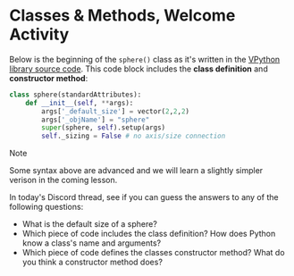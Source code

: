 # Classes & Methods, Welcome Activity

Below is the beginning of the `sphere()` class as it's written in the [VPython library source code](https://github.com/vpython/vpython-jupyter/blob/master/vpython/vpython.py). This code block includes the **class definition** and **constructor method**: 

```python
class sphere(standardAttributes):
    def __init__(self, **args):
        args['_default_size'] = vector(2,2,2)
        args['_objName'] = "sphere"
        super(sphere, self).setup(args)
        self._sizing = False # no axis/size connection
```

> [!NOTE]
> Some syntax above are advanced and we will learn a slightly simpler verison in the coming lesson. 

In today's Discord thread, see if you can guess the answers to any of the following questions: 

- What is the default size of a sphere? 
- Which piece of code includes the class definition? How does Python know a class's name and arguments?
- Which piece of code defines the classes constructor method? What do you think a constructor method does? 
